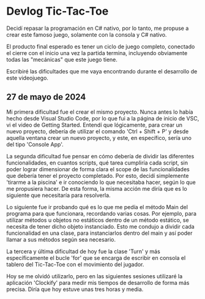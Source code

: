 # Devlog Tic-Tac-Toe

Decidí repasar la programación en C# nativo, por lo tanto, me propuse a crear este famoso juego, solamente con la consola y C# nativo.

El producto final esperado es tener un ciclo de juego completo, conectado el cierre con el inicio una vez la partida termina, incluyendo obviamente todas las "mecánicas" que este juego tiene.

Escribiré las dificultades que me vaya encontrando durante el desarrollo de este videojuego.

## 27 de mayo de 2024

Mi primera dificultad fue el crear el mismo proyecto. Nunca antes lo había hecho desde Visual Studio Code, por lo que fui a la página de inicio de VSC, vi el video de Getting Started. Entendí que lógicamente, para crear un nuevo proyecto, debería de utilizar el comando 'Ctrl + Shift + P' y desde aquella ventana crear un nuevo proyecto, y este, en específico, sería uno del tipo 'Console App'.

La segunda dificultad fue pensar en cómo debería de dividir las diferentes funcionalidades, en cuantos scripts, qué tarea cumpliría cada script, sin poder lograr dimensionar de forma clara el scope de las funcionalidades que debería tener el proyecto completado. Por esto, decidí simplemente 'tirarme a la piscina' e ir conociendo lo que necesitaba hacer, según lo que me propusiera hacer. De esta forma, la misma acción me diría que es lo siguiente que necesitaría para resolverla.

Lo siguiente fue ir probando qué es lo que me pedía el método Main del programa para que funcionara, recordando varias cosas. Por ejemplo, para utilizar métodos u objetos no estáticos dentro de un método estático, se necesita de tener dicho objeto instanciado. Esto me condujo a dividir cada funcionalidad en una clase, para instanciarlos dentro del main y así poder llamar a sus métodos según sea necesario.

La tercera y última dificultad de hoy fue la clase 'Turn' y más específicamente el bucle 'for' que se encarga de escribir en consola el tablero del Tic-Tac-Toe con el movimiento del jugador.

Hoy se me olvidó utilizarlo, pero en las siguientes sesiones utilizaré la aplicación 'Clockify' para medir mis tiempos de desarrollo de forma más precisa. Diría que hoy estuve unas tres horas y media.